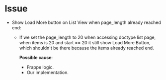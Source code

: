 # Issue

- Show Load More button on List View when page_length already reached end:

  - If we set the page_length to 20 when accessing doctype list page, when items is 20 and start == 20 it still show Load More Button, which shouldn't be there because the items already reached end.

    **Possible cause**:
    - Frappe logic.
    - Our implementation.
